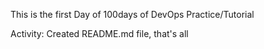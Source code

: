 This is the first Day of 100days of DevOps Practice/Tutorial

Activity: Created README.md file, that's all
